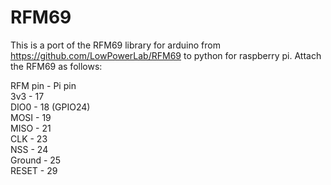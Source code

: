 # RFM69

This is a port of the RFM69 library for arduino from https://github.com/LowPowerLab/RFM69 to python for raspberry pi.
Attach the RFM69 as follows:  

RFM pin - Pi pin  
3v3     - 17  
DIO0    - 18 (GPIO24)  
MOSI    - 19  
MISO    - 21  
CLK     - 23  
NSS     - 24  
Ground  - 25  
RESET   - 29

